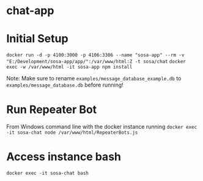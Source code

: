 # chat-app

# Initial Setup
`docker run -d -p 4100:3000 -p 4106:3306 --name "sosa-app" --rm -v "E:/Development/sosa-app/app/":/var/www/html:Z -t sosa/chat`
`docker exec -w /var/www/html -it sosa-app npm install`

Note: Make sure to rename `examples/message_database_example.db` to `examples/message_database.db` before running! 

# Run Repeater Bot
From Windows command line with the docker instance running
`docker exec -it sosa-chat node /var/www/html/RepeaterBots.js`

# Access instance bash
`docker exec -it sosa-chat bash`
